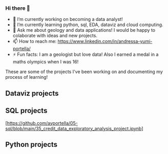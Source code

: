 ### Hi there 👋
- 🔭 I’m currently working on becoming a data analyst!
- 🌱 I’m currently learning python, sql, EDA, dataviz and cloud computing.
- 💬 Ask me about geology and data applications! I would be happy to colaborate with ideas and new projects.
- 📫 How to reach me: https://www.linkedin.com/in/andressa-yumi-portella/
- ⚡ Fun facts: I am a geologist but love data! Also I earned a medal in a maths olympics when I was 16! 

These are some of the projects I've been working on and documenting my process of learning!

## Dataviz projects


## SQL projects
[https://github.com/ayportella/05-sql/blob/main/35_credit_data_exploratory_analysis_project.ipynb] 

## Python projects
<!--
**ayportella/ayportella** is a ✨ _special_ ✨ repository because its `README.md` (this file) appears on your GitHub profile.

Here are some ideas to get you started:

- 🔭 I’m currently working on ...
- 🌱 I’m currently learning ...
- 👯 I’m looking to collaborate on ...
- 🤔 I’m looking for help with ...
- 💬 Ask me about ...
- 📫 How to reach me: ...
- 😄 Pronouns: ...
- ⚡ Fun fact: ...
-->
